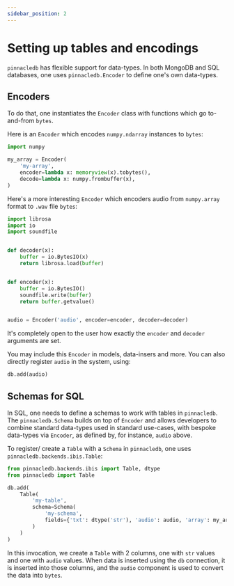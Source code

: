 ```yaml
---
sidebar_position: 2
---
```


# Setting up tables and encodings

`pinnacledb` has flexible support for data-types. In both MongoDB and SQL databases,
one uses `pinnacledb.Encoder` to define one's own data-types.

## Encoders

To do that, one instantiates the `Encoder` class with functions which go to-and-from `bytes`.

Here is an `Encoder` which encodes `numpy.ndarray` instances to `bytes`:

```python
import numpy

my_array = Encoder(
    'my-array',
    encoder=lambda x: memoryview(x).tobytes(),
    decode=lambda x: numpy.frombuffer(x),
)
```

Here's a more interesting `Encoder` which encoders audio from `numpy.array` format to `.wav` file `bytes`:

```python
import librosa
import io
import soundfile


def decoder(x):
    buffer = io.BytesIO(x)
    return librosa.load(buffer)


def encoder(x):
    buffer = io.BytesIO()
    soundfile.write(buffer)
    return buffer.getvalue()


audio = Encoder('audio', encoder=encoder, decoder=decoder)
```

It's completely open to the user how exactly the `encoder` and `decoder` arguments are set.

You may include this `Encoder` in models, data-insers and more. You can also directly 
register `audio` in the system, using:

```python
db.add(audio)
```

## Schemas for SQL

In SQL, one needs to define a schemas to work with tables in `pinnacledb`. The `pinnacledb.Schema` 
builds on top of `Encoder` and allows developers to combine standard data-types used in standard 
use-cases, with bespoke data-types via `Encoder`, as defined by, for instance, `audio` above.

To register/ create a `Table` with a `Schema` in `pinnacledb`, one uses `pinnacledb.backends.ibis.Table`:

```python
from pinnacledb.backends.ibis import Table, dtype
from pinnacledb import Table

db.add(
    Table(
        'my-table',
        schema=Schema(
            'my-schema',
            fields={'txt': dtype('str'), 'audio': audio, 'array': my_array}
        )
    )
)
```

In this invocation, we create a `Table` with 2 columns, one with `str` values and one with `audio` values.
When data is inserted using the `db` connection, it is inserted into those columns, and the `audio` component
is used to convert the data into `bytes`.